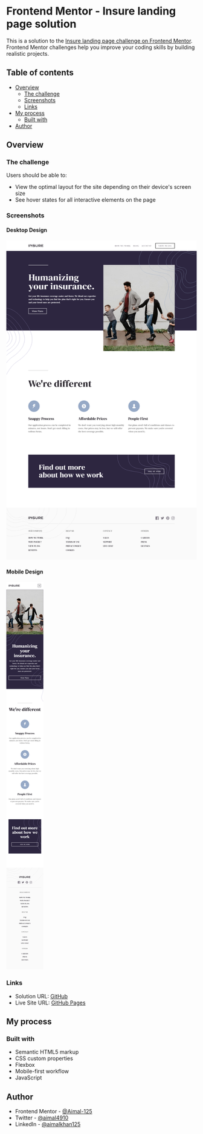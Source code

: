 # Frontend Mentor - Insure landing page solution

This is a solution to the [Insure landing page challenge on Frontend Mentor](https://www.frontendmentor.io/challenges/insure-landing-page-uTU68JV8). Frontend Mentor challenges help you improve your coding skills by building realistic projects. 

## Table of contents

- [Overview](#overview)
  - [The challenge](#the-challenge)
  - [Screenshots](#screenshots)
  - [Links](#links)
- [My process](#my-process)
  - [Built with](#built-with) 
- [Author](#author) 

## Overview

### The challenge

Users should be able to:

- View the optimal layout for the site depending on their device's screen size
- See hover states for all interactive elements on the page

### Screenshots

#### Desktop Design

![](./screenshots/desktop.png)

#### Mobile Design

![](./screenshots/mobile.png)

### Links

- Solution URL: [GitHub](https://github.com/Aimal-125/insure-landing-page.git)
- Live Site URL: [GitHub Pages](https://aimal-125.github.io/insure-landing-page/)

## My process

### Built with

- Semantic HTML5 markup
- CSS custom properties
- Flexbox 
- Mobile-first workflow
- JavaScript

## Author

- Frontend Mentor - [@Aimal-125](https://www.frontendmentor.io/profile/Aimal-125)
- Twitter - [@aimal4910](https://www.twitter.com/aimal4910)
- LinkedIn - [@aimalkhan125](https://www.linkedin.com/in/aimalkhan125)
